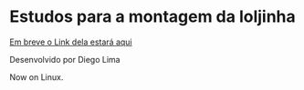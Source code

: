 
# Estudos para a montagem da loljinha
[Em breve o Link dela estará aqui](https://loljinha.com.br)

Desenvolvido por Diego Lima

Now on Linux.
